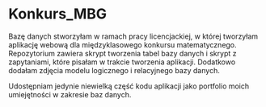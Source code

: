 # Konkurs_MBG
Bazę danych stworzyłam w ramach pracy licencjackiej, w której tworzyłam aplikację webową dla międzyklasowego konkursu matematycznego.
Repozytorium zawiera skrypt tworzenia tabel bazy danych i skrypt z zapytaniami, które pisałam w trakcie tworzenia aplikacji.
Dodatkowo dodałam zdjęcia modelu logicznego i relacyjnego bazy danych.

Udostępniam jedynie niewielką część kodu aplikacji jako portfolio moich umiejętności w zakresie baz danych.
